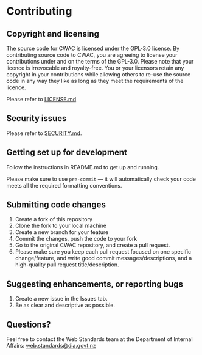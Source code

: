 # Contributing

## Copyright and licensing

The source code for CWAC is licensed under the GPL-3.0 license. By contributing source code to CWAC, you are agreeing to license your contributions under and on the terms of the GPL-3.0. Please note that your licence is irrevocable and royalty-free. You or your licensors retain any copyright in your contributions while allowing others to re-use the source code in any way they like as long as they meet the requirements of the licence.


Please refer to [LICENSE.md](https://github.com/GOVTNZ/cwac/blob/main/LICENSE.md)

## Security issues

Please refer to [SECURITY.md](https://github.com/GOVTNZ/cwac/blob/main/SECURITY.md).

## Getting set up for development

Follow the instructions in README.md to get up and running.

Please make sure to use `pre-commit` — it will automatically check your code meets all the required formatting conventions.

## Submitting code changes

1. Create a fork of this repository
2. Clone the fork to your local machine
3. Create a new branch for your feature
4. Commit the changes, push the code to your fork
5. Go to the original CWAC repository, and create a pull request.
6. Please make sure you keep each pull request focused on one specific change/feature, and write good commit messages/descriptions, and a high-quality pull request title/description.

## Suggesting enhancements, or reporting bugs

1. Create a new issue in the Issues tab.
2. Be as clear and descriptive as possible.

## Questions?

Feel free to contact the Web Standards team at the Department of Internal Affairs: web.standards@dia.govt.nz